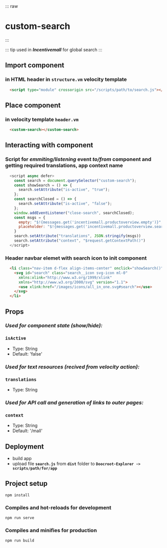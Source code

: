 ::: raw
<h1 class="heading">custom-search</h1>
:::

::: tip
used in ***Incentivemall*** for global search
:::

## Import component

### in HTML header in `structure.vm` velocity template

```html
  <script type="module" crossorigin src="/scripts/path/to/search.js"></script>
```

## Place component

### in velocity template `header.vm`

```html
  <custom-search></custom-search>
```

## Interacting with component

### Script for *emmiting/listening* event *to/from* component and getting required translations, app context name

```js
  <script async defer>
    const search = document.querySelector("custom-search");
    const showSearch = () => {
      search.setAttribute("is-active", "true");
    };
    const searchClosed = () => {
      search.setAttribute("is-active", "false");
    };
    window.addEventListener("close-search", searchClosed);
    const msgs = {
      empty: "$!{messages.get('incentivemall.productoverview.empty')}",
      placeholder: "$!{messages.get('incentivemall.productoverview.search')}"
    }
    search.setAttribute("translations", JSON.stringify(msgs))
    search.setAttribute("context", "$request.getContextPath()")
  </script>
```

### Header navbar elemet with search icon to init component

```html
  <li class="nav-item d-flex align-items-center" onclick="showSearch()">
    <svg id="search" class="search__icon svg-icon ml-0" 
      xmlns:xlink="http://www.w3.org/1999/xlink" 
      xmlns="http://www.w3.org/2000/svg" version="1.1">
      <use xlink:href="/images/icons/all_in_one.svg#search"></use>
    </svg>
  </li>
```

## Props

### ***Used for component state (show/hide):***

### **`isActive`**

- Type: String
- Default: 'false'

### ***Used for text resources (recived from velocity action):***

### **`translations`**

- Type: String

### ***Used for API call and generation of links to outer pages:***

### **`context`**

- Type: String
- Default: '/mall'

## Deployment

- build app
- upload file **`search.js`** from **`dist`** folder to **`Doocroot-Explorer -> scripts/path/for/app`**

## Project setup

```
npm install
```

### Compiles and hot-reloads for development

```
npm run serve
```

### Compiles and minifies for production

```
npm run build
```
